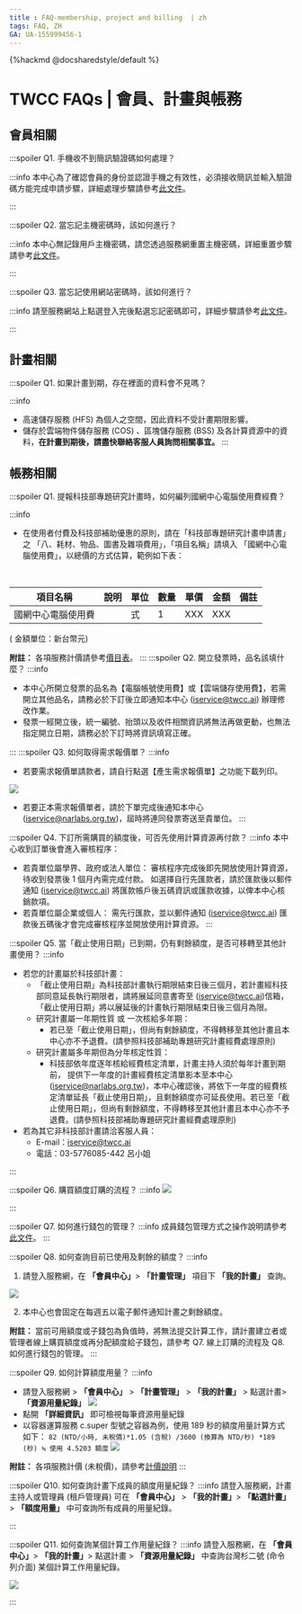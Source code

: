 ```yaml
---
title : FAQ-membership, project and billing  | zh
tags: FAQ, ZH
GA: UA-155999456-1
---
```


{%hackmd @docsharedstyle/default %}

# TWCC FAQs | 會員、計畫與帳務

## 會員相關

:::spoiler Q1. 手機收不到簡訊驗證碼如何處理？

:::info
本中心為了確認會員的身份並認證手機之有效性，必須接收簡訊並輸入驗證碼方能完成申請步驟，詳細處理步驟請參考[<ins>此文件</ins>](https://man.twcc.ai/@twccdocs/howo-service-receive-verif-phone-zh)。

:::

:::spoiler Q2. 當忘記主機密碼時，該如何進行？

:::info
本中心無記錄用戶主機密碼，請您透過服務網重置主機密碼，詳細重置步驟請參考[<ins>此文件</ins>](https://man.twcc.ai/@twccdocs/guide-service-hostname-pwd-otp-zh#%E9%87%8D%E7%BD%AE%E4%B8%BB%E6%A9%9F%E5%AF%86%E7%A2%BC)。

:::

:::spoiler Q3. 當忘記使用網站密碼時，該如何進行？

:::info
請至服務網站上點選登入完後點選忘記密碼即可，詳細步驟請參考[<ins>此文件</ins>](https://man.twcc.ai/@twccdocs/guide-service-reset-portal-pwd-zh)。

:::


## 計畫相關

:::spoiler Q1. 如果計畫到期，存在裡面的資料會不見嗎？

:::info
- 高速儲存服務 (HFS) 為個人之空間，因此資料不受計畫期限影響。
- 儲存於雲端物件儲存服務 (COS) 、區塊儲存服務 (BSS) 及各計算資源中的資料，**在計畫到期後，請盡快聯絡客服人員詢問相關事宜。**
:::


## 帳務相關

:::spoiler Q1. 提報科技部專題研究計畫時，如何編列國網中心電腦使用費經費？

:::info
- 在使用者付費及科技部補助優惠的原則，請在「科技部專題研究計畫申請書」之
「八、耗材、物品、圖書及雜項費用」，「項目名稱」請填入
「國網中心電腦使用費」，以總價的方式估算，範例如下表：

<br>

 | 項目名稱           | 說明   | 單位   | 數量 | 單價 | 金額 | 備註 |
|--------------------|--------|--------|------|------|------|------|
| 國網中心電腦使用費 |        | 式     | 1    | XXX  | XXX  |      |  
( 金額單位：新台幣元)

<i class="fa fa-paperclip fa-20" aria-hidden="true"></i> **附註：** 各項服務計價請參考[<ins>價目表</ins>](https://www.twcc.ai/doc?page=price&euqinu=true)。
:::
:::spoiler Q2. 開立發票時，品名該填什麼？
:::info
- 本中心所開立發票的品名為【電腦帳號使用費】或【雲端儲存使用費】，若需開立其他品名，請務必於下訂後立即通知本中心 (iservice@twcc.ai) 辦理修改作業。
- 發票一經開立後，統一編號、抬頭以及收件相關資訊將無法再做更動，也無法指定開立日期，請務必於下訂時將資訊填寫正確。

:::
:::spoiler Q3. 如何取得需求報價單？
:::info
- 若要需求報價單請款者，請自行點選【產生需求報價單】之功能下載列印。

![](https://cos.twcc.ai/SYS-MANUAL/uploads/upload_c0d6631c4497a8d1e8bb63aa888a838c.png)

- 若要正本需求報價單者，請於下單完成後通知本中心 (iservice@narlabs.org.tw)，屆時將連同發票寄送至貴單位。
:::

:::spoiler Q4. 下訂所需購買的額度後，可否先使用計算資源再付款？
:::info
本中心收到訂單後會進入審核程序：

- 若貴單位屬學界、政府或法人單位：
  審核程序完成後即先開放使用計算資源，待收到發票後 1 個月內需完成付款。
  如選擇自行先匯款者，請於匯款後以郵件通知 (iservice@twcc.ai) 將匯款帳戶後五碼資訊或匯款收據，以俾本中心核銷款項。
- 若貴單位屬企業或個人：
  需先行匯款，並以郵件通知 (iservice@twcc.ai)
  匯款後五碼後才會完成審核程序並開放使用計算資源。
:::

:::spoiler Q5. 當「截止使用日期」已到期，仍有剩餘額度，是否可移轉至其他計畫使用？
:::info
- 若您的計畫屬於科技部計畫：
    - 「截止使用日期」為科技部計畫執行期限結束日後三個月，若計畫經科技部同意延長執行期限者，請將展延同意書寄至 (iservice@twcc.ai)信箱，「截止使用日期」將以展延後的計畫執行期限結束日後三個月為限。
    - 研究計畫屬一年期性質 或 一次核給多年期：
        - 若已至「截止使用日期」，但尚有剩餘額度，不得轉移至其他計畫且本中心亦不予退費。(請參照科技部補助專題研究計畫經費處理原則)
    - 研究計畫屬多年期但為分年核定性質：
        - 科技部依年度逐年核給經費核定清單，計畫主持人須於每年計畫到期前， 提供下一年度的計畫經費核定清單影本至本中心 (iservice@narlabs.org.tw)，本中心確認後，將依下一年度的經費核定清單延長「截止使用日期」，且剩餘額度亦可延長使用。若已至「截止使用日期」，但尚有剩餘額度，不得轉移至其他計畫且本中心亦不予退費。(請參照科技部補助專題研究計畫經費處理原則)
- 若為其它非科技部計畫請洽客服人員：
    - E-mail：iservice@twcc.ai
    - 電話：03-5776085-442 呂小姐

:::


:::spoiler Q6. 購買額度訂購的流程？
:::info
![](https://cos.twcc.ai/SYS-MANUAL/uploads/upload_d9b7c003e4127c23ad4185064ab79dbf.png)

:::

:::spoiler Q7. 如何進行錢包的管理？
:::info
成員錢包管理方式之操作說明請參考[<ins>此文件<ins>](https://man.twcc.ai/@twccdocs/guide-service-manage-project-wallet-zh)。
:::

:::spoiler Q8. 如何查詢目前已使用及剩餘的額度？
:::info

1. 請登入服務網，在 **「會員中心」**> **「計畫管理」** 項目下 **「我的計畫」** 查詢。

![](https://cos.twcc.ai/SYS-MANUAL/uploads/upload_7675039e162f257885adf48d5680b67b.png)

2. 本中心也會固定在每週五以電子郵件通知計畫之剩餘額度。


<i class="fa fa-paperclip fa-20" aria-hidden="true"></i> **附註：** 當前可用額度或子錢包為負值時，將無法提交計算工作，請計畫建立者或管理者線上購買額度或再分配額度給子錢包，請參考 Q7. 線上訂購的流程及 Q8. 如何進行錢包的管理。
:::

:::spoiler Q9. 如何計算額度用量？
:::info
- 請登入服務網 > **「會員中心」** > **「計畫管理」** > **「我的計畫」** > 點選計畫> **「資源用量紀錄」**
![](https://cos.twcc.ai/SYS-MANUAL/uploads/upload_a7c3382ebe6c9d95539d39d43e34be70.png)
- 點開 **「詳細資訊」** 即可檢視每筆資源用量紀錄
- 以容器運算服務 c.super 型號之容器為例，使用 189 秒的額度用量計算方式如下：
`82 (NTD/小時, 未稅價)*1.05 (含稅) /3600 (換算為 NTD/秒) *189 (秒) ≒ 使用 4.5203 額度` 
![](https://cos.twcc.ai/SYS-MANUAL/uploads/upload_c70943b1f7d4898b6f73ac334a4f36f9.png)

<i class="fa fa-paperclip fa-20" aria-hidden="true"></i> **附註：** 各項服務計價 (未稅價)，請參考[<ins>計價說明</ins>](https://www.twcc.ai/doc?page=price&euqinu=true)
:::

:::spoiler Q10. 如何查詢計畫下成員的額度用量紀錄？
:::info
請登入服務網，計畫主持人或管理員 (租戶管理員) 可在 **「會員中心」** >  **「我的計畫」**>  **「點選計畫」** > **「額度用量」** 中可查詢所有成員的用量紀錄。

:::

:::spoiler Q11. 如何查詢某個計算工作用量紀錄？
:::info
請登入服務網，在 **「會員中心」**> **「我的計畫」**> 點選計畫 > **「資源用量紀錄」** 中查詢台灣杉二號 (命令列介面) 某個計算工作用量紀錄。

![](https://cos.twcc.ai/SYS-MANUAL/uploads/upload_06bc48818b4dcb1c40b61a2315042275.png)


:::
